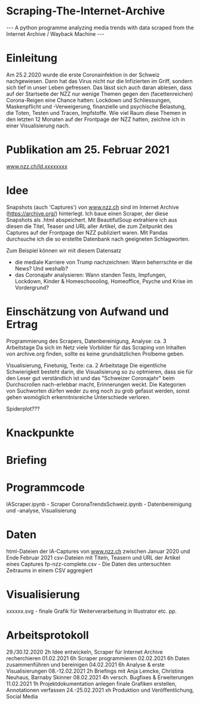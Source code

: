 # Scraping-The-Internet-Archive

--- A python programme analyzing media trends with data scraped from the Internet Archive / Wayback Machine ---

# Einleitung

Am 25.2.2020 wurde die erste Coronainfektion in der Schweiz nachgewiesen. Dann hat das Virus nicht nur die Infizierten im Griff, sondern sich tief in unser Leben gefressen. Das lässt sich auch daran ablesen, dass auf der Startseite der NZZ nur wenige Themen gegen den (facettenreichen) Corona-Reigen eine Chance hatten: Lockdown und Schliessungen, Maskenpflicht und -Verweigerung, finanzielle und psychische Belastung, die Toten, Testen und Tracen, Impfstoffe. Wie viel Raum diese Themen in den letzten 12 Monaten auf der Frontpage der NZZ hatten, zeichne ich in einer Visualisierung nach.

# Publikation am 25. Februar 2021

www.nzz.ch/ld.xxxxxxxx

# Idee

Snapshots (auch 'Captures') von www.nzz.ch sind im Internet Archive (https://archive.org/) hinterlegt. Ich baue einen Scraper, der diese Snapshots als .html abspeichert. Mit BeautifulSoup extrahiere ich aus diesen die Titel, Teaser und URL aller Artikel, die zum Zeitpunkt des Captures auf der Frontpage der NZZ publiziert waren. Mit Pandas durchsuche ich die so erstellte Datenbank nach geeigneten Schlagworten.

Zum Beispiel können wir mit diesem Datensatz
- die mediale Karriere von Trump nachzeichnen: Wann beherrschte er die News? Und weshalb?
- das Coronajahr analysieren: Wann standen Tests, Impfungen, Lockdown, Kinder & Homeschoooling, Homeoffice, Psyche und Krise im Vordergrund?

# Einschätzung von Aufwand und Ertrag

Programmierung des Scrapers, Datenbereinigung, Analyse: ca. 3 Arbeitstage
Da sich im Netz viele Vorbilder für das Scraping von Inhalten von archive.org finden, sollte es keine grundsätzlichen Prolbeme geben.

Visualisierung, Finetunig, Texte: ca. 2 Arbeitstage
Die eigentliche Schwierigkeit besteht darin, die Visualisierung so zu optmieren, dass sie für den Leser gut verständlich ist und das "Schweizer Coronajahr" beim Durchscrollen nach-erlebbar macht, Erinnerungen weckt. Die Kategorien von Suchworten dürfen weder zu eng noch zu grob gefasst werden, sonst gehen womöglich erkenntnisreiche Unterschiede verloren.  

Spiderplot???

# Knackpunkte



# Briefing

# Programmcode

IAScraper.ipynb - Scraper
CoronaTrendsSchweiz.ipynb - Datenbereinigung und -analyse, Visualisierung

# Daten

html-Dateien der IA-Captures von www.nzz.ch zwischen Januar 2020 und Ende Februar 2021
csv-Dateien mit Titeln, Teasern und URL der Artikel eines Captures
fp-nzz-complete.csv - Die Daten des untersuchten Zeitraums in einem CSV aggregiert

# Visualisierung

xxxxxx.svg - finale Grafik für Weiterverarbeitung in Illustrator etc. pp.

# Arbeitsprotokoll

29./30.12.2020  2h  Idee entwickeln, Scraper für Internet Archive recherchieren
01.02.2021      6h  Scraper programmieren
02.02.2021      6h  Daten zusammenführen und bereinigen
04.02.2021      6h  Analyse & erste Visualisierungen
08.-12.02.2021  2h  Briefings mit Anja Lemcke, Christina Neuhaus, Barnaby Skinner
08.02.2021      4h  versch. Bugfixes & Erweiterungen
11.02.2021      1h  Projektdokumentation anlegen
  finale Grafiken erstellen, Annotationen verfassen
24.-25.02.2021  xh  Produktion und Veröffentlichung, Social Media

